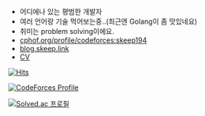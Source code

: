 - 어디에나 있는 평범한 개발자
- 여러 언어랑 기술 먹어보는중..(최근엔 Golang이 좀 맛있네요)
- 취미는 problem solving이에요.
- [cphof.org/profile/codeforces:skeep194](https://cphof.org/profile/codeforces:skeep194)
- [blog.skeep.link](https://blog.skeep.link)
- [CV](https://childish-fireplace-4d1.notion.site/CV-2b2eaa18c310454c8e909aa3666812ff)

[![Hits](https://hits.seeyoufarm.com/api/count/incr/badge.svg?url=https%3A%2F%2Fgithub.com%2Fskeep194&count_bg=%2379C83D&title_bg=%23555555&icon=&icon_color=%23E7E7E7&title=hits&edge_flat=false)](https://hits.seeyoufarm.com)

[![CodeForces Profile](https://cf.leed.at?id=skeep194)](https://codeforces.com/profile/skeep194)

[![Solved.ac
프로필](http://mazassumnida.wtf/api/v2/generate_badge?boj=skeep194)](https://solved.ac/skeep194)
